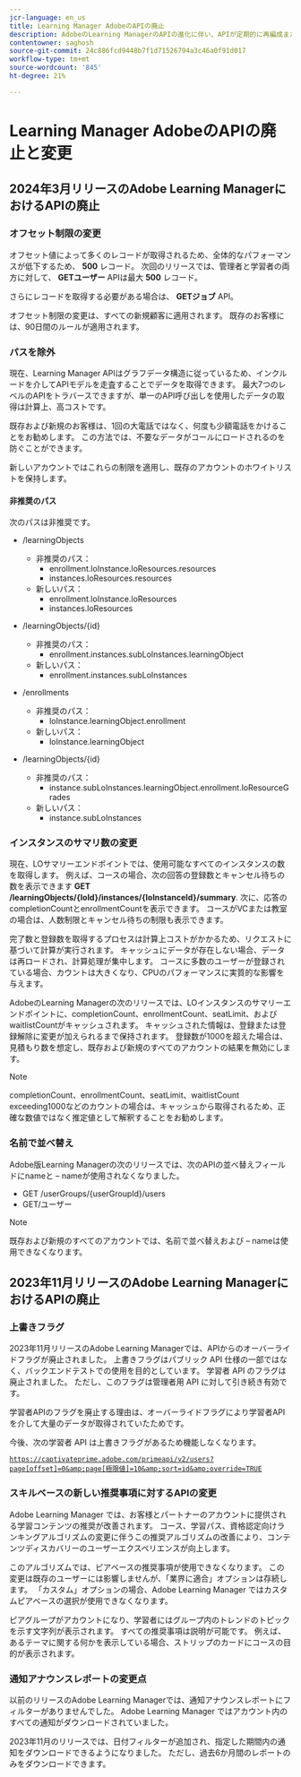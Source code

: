 ```yaml
---
jcr-language: en_us
title: Learning Manager AdobeのAPIの廃止
description: AdobeのLearning ManagerのAPIの進化に伴い、APIが定期的に再編成またはアップグレードされます。 APIが進化すると、古いAPIは廃止され、最終的に削除されます。 このページでは、非推奨のAPIバージョンから新しく安定したバージョンに移行する際に知っておく必要がある情報を記載しています。
contentowner: saghosh
source-git-commit: 24c886fcd9448b7f1d71526794a3c46a0f91d017
workflow-type: tm+mt
source-wordcount: '845'
ht-degree: 21%

---
```



# Learning Manager AdobeのAPIの廃止と変更

## 2024年3月リリースのAdobe Learning ManagerにおけるAPIの廃止

<!-- ### Changes in Rate Limits

With the next release of Adobe Learning Manager, we're restructuring API rate limits for new accounts. For existing accounts, only the Admin APIs will be rate-limited. After 90 days (about 3 months), we will restructure rate limits for all APIs, but existing accounts will be whitelisted according to current usage. Existing accounts need to revisit their learner API usage. 

For new accounts, if they want to increase the rate limits, they must contact the Customer Success team of ALM. 

#### Which APIs will be rate limited 

For new accounts, all Admin, Learner, and Search APIs will have rate limits and burst enforced.  

The API burst rate or burst limit refers to the maximum number of requests allowed to be made to an API in a short burst within a limited timeframe. 

The following table lists the rate and burst limits for the APIs.

<table>
    <tr>
        <th>API</th>
        <th>Number of requests-RPM</th>
        <th>Number of requests-Burst</th>
    </tr>
    <tr>
        <td>Admin</td>
        <td>5</td>
        <td>5</td>
    </tr>
    <tr>
        <td>Learner</td>
        <td>20</td>
        <td>5</td>
    </tr>
    <tr>
        <td>Search</td>
        <td>50</td>
        <td>5</td>
    </tr>
</table>
-->

### オフセット制限の変更

オフセット値によって多くのレコードが取得されるため、全体的なパフォーマンスが低下するため、 **500** レコード。 次回のリリースでは、管理者と学習者の両方に対して、 **GETユーザー** APIは最大 **500** レコード。

さらにレコードを取得する必要がある場合は、 **GETジョブ** API。

オフセット制限の変更は、すべての新規顧客に適用されます。 既存のお客様には、90日間のルールが適用されます。

### パスを除外

現在、Learning Manager APIはグラフデータ構造に従っているため、インクルードを介してAPIモデルを走査することでデータを取得できます。 最大7つのレベルのAPIをトラバースできますが、単一のAPI呼び出しを使用したデータの取得は計算上、高コストです。

既存および新規のお客様は、1回の大電話ではなく、何度も少額電話をかけることをお勧めします。 この方法では、不要なデータがコールにロードされるのを防ぐことができます。

新しいアカウントではこれらの制限を適用し、既存のアカウントのホワイトリストを保持します。

#### 非推奨のパス

次のパスは非推奨です。

* /learningObjects
   * 非推奨のパス：
      * enrollment.loInstance.loResources.resources
      * instances.loResources.resources
   * 新しいパス：
      * enrollment.loInstance.loResources
      * instances.loResources

* /learningObjects/{id}
   * 非推奨のパス：
      * enrollment.instances.subLoInstances.learningObject
   * 新しいパス：
      * enrollment.instances.subLoInstances

* /enrollments
   * 非推奨のパス：
      * loInstance.learningObject.enrollment
   * 新しいパス：
      * loInstance.learningObject

* /learningObjects/{id}
   * 非推奨のパス：
      * instance.subLoInstances.learningObject.enrollment.loResourceGrades
   * 新しいパス：
      * instance.subLoInstances

### インスタンスのサマリ数の変更

現在、LOサマリーエンドポイントでは、使用可能なすべてのインスタンスの数を取得します。 例えば、コースの場合、次の回答の登録数とキャンセル待ちの数を表示できます **GET /learningObjects/{loId}/instances/{loInstanceId}/summary**. 次に、応答のcompletionCountとenrollmentCountを表示できます。 コースがVCまたは教室の場合は、人数制限とキャンセル待ちの制限も表示できます。

完了数と登録数を取得するプロセスは計算上コストがかかるため、リクエストに基づいて計算が実行されます。 キャッシュにデータが存在しない場合、データは再ロードされ、計算処理が集中します。 コースに多数のユーザーが登録されている場合、カウントは大きくなり、CPUのパフォーマンスに実質的な影響を与えます。

AdobeのLearning Managerの次のリリースでは、LOインスタンスのサマリーエンドポイントに、completionCount、enrollmentCount、seatLimit、およびwaitlistCountがキャッシュされます。 キャッシュされた情報は、登録または登録解除に変更が加えられるまで保持されます。 登録数が1000を超えた場合は、見積もり数を想定し、既存および新規のすべてのアカウントの結果を無効にします。

>[!NOTE]
>
>completionCount、enrollmentCount、seatLimit、waitlistCount exceeding1000などのカウントの場合は、キャッシュから取得されるため、正確な数値ではなく推定値として解釈することをお勧めします。

### 名前で並べ替え

Adobe版Learning Managerの次のリリースでは、次のAPIの並べ替えフィールドにnameと – nameが使用されなくなりました。

* GET /userGroups/{userGroupId}/users
* GET/ユーザー

>[!NOTE]
>
>既存および新規のすべてのアカウントでは、名前で並べ替えおよび – nameは使用できなくなります。


## 2023年11月リリースのAdobe Learning ManagerにおけるAPIの廃止

### 上書きフラグ

2023年11月リリースのAdobe Learning Managerでは、APIからのオーバーライドフラグが廃止されました。 上書きフラグはパブリック API 仕様の一部ではなく、バックエンドテストでの使用を目的としています。 学習者 API のフラグは廃止されました。 ただし、このフラグは管理者用 API に対して引き続き有効です。

学習者APIのフラグを廃止する理由は、オーバーライドフラグにより学習者APIを介して大量のデータが取得されていたためです。

今後、次の学習者 API は上書きフラグがあるため機能しなくなります。

<code>https://captivateprime.adobe.com/primeapi/v2/users?page[offset]=0&amp;page[極限値]=10&amp;sort=id&amp;override=TRUE</code>

### スキルベースの新しい推奨事項に対するAPIの変更

Adobe Learning Manager では、お客様とパートナーのアカウントに提供される学習コンテンツの推奨が改善されます。 コース、学習パス、資格認定向けランキングアルゴリズムの変更に伴うこの推奨アルゴリズムの改善により、コンテンツディスカバリーのユーザーエクスペリエンスが向上します。

このアルゴリズムでは、ピアベースの推奨事項が使用できなくなります。 この変更は既存のユーザーには影響しませんが、「業界に適合」オプションは存続します。 「カスタム」オプションの場合、Adobe Learning Manager ではカスタムピアベースの選択が使用できなくなります。

ピアグループがアカウントになり、学習者にはグループ内のトレンドのトピックを示す文字列が表示されます。 すべての推奨事項は説明が可能です。 例えば、あるテーマに関する何かを表示している場合、ストリップのカードにコースの目的が表示されます。

### 通知アナウンスレポートの変更点

以前のリリースのAdobe Learning Managerでは、通知アナウンスレポートにフィルターがありませんでした。 Adobe Learning Manager ではアカウント内のすべての通知がダウンロードされていました。

2023年11月のリリースでは、日付フィルターが追加され、指定した期間内の通知をダウンロードできるようになりました。  ただし、過去6か月間のレポートのみをダウンロードできます。